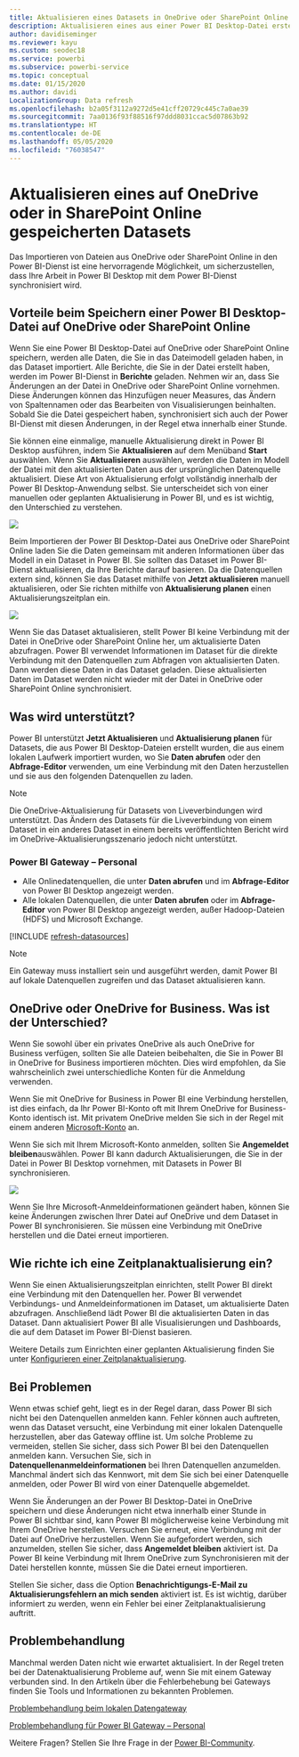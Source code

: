 ```yaml
---
title: Aktualisieren eines Datasets in OneDrive oder SharePoint Online
description: Aktualisieren eines aus einer Power BI Desktop-Datei erstellten Datasets auf OneDrive oder SharePoint Online
author: davidiseminger
ms.reviewer: kayu
ms.custom: seodec18
ms.service: powerbi
ms.subservice: powerbi-service
ms.topic: conceptual
ms.date: 01/15/2020
ms.author: davidi
LocalizationGroup: Data refresh
ms.openlocfilehash: b2a05f3112a9272d5e41cff20729c445c7a0ae39
ms.sourcegitcommit: 7aa0136f93f88516f97ddd8031ccac5d07863b92
ms.translationtype: HT
ms.contentlocale: de-DE
ms.lasthandoff: 05/05/2020
ms.locfileid: "76038547"
---
```

# <a name="refresh-a-dataset-stored-on-onedrive-or-sharepoint-online"></a>Aktualisieren eines auf OneDrive oder in SharePoint Online gespeicherten Datasets
Das Importieren von Dateien aus OneDrive oder SharePoint Online in den Power BI-Dienst ist eine hervorragende Möglichkeit, um sicherzustellen, dass Ihre Arbeit in Power BI Desktop mit dem Power BI-Dienst synchronisiert wird.

## <a name="advantages-of-storing-a-power-bi-desktop-file-on-onedrive-or-sharepoint-online"></a>Vorteile beim Speichern einer Power BI Desktop-Datei auf OneDrive oder SharePoint Online
Wenn Sie eine Power BI Desktop-Datei auf OneDrive oder SharePoint Online speichern, werden alle Daten, die Sie in das Dateimodell geladen haben, in das Dataset importiert. Alle Berichte, die Sie in der Datei erstellt haben, werden im Power BI-Dienst in **Berichte** geladen. Nehmen wir an, dass Sie Änderungen an der Datei in OneDrive oder SharePoint Online vornehmen. Diese Änderungen können das Hinzufügen neuer Measures, das Ändern von Spaltennamen oder das Bearbeiten von Visualisierungen beinhalten. Sobald Sie die Datei gespeichert haben, synchronisiert sich auch der Power BI-Dienst mit diesen Änderungen, in der Regel etwa innerhalb einer Stunde.

Sie können eine einmalige, manuelle Aktualisierung direkt in Power BI Desktop ausführen, indem Sie **Aktualisieren** auf dem Menüband **Start** auswählen. Wenn Sie **Aktualisieren** auswählen, werden die Daten im Modell der Datei mit den aktualisierten Daten aus der ursprünglichen Datenquelle aktualisiert. Diese Art von Aktualisierung erfolgt vollständig innerhalb der Power BI Desktop-Anwendung selbst. Sie unterscheidet sich von einer manuellen oder geplanten Aktualisierung in Power BI, und es ist wichtig, den Unterschied zu verstehen.

![](media/refresh-desktop-file-onedrive/pbix-refresh.png)

Beim Importieren der Power BI Desktop-Datei aus OneDrive oder SharePoint Online laden Sie die Daten gemeinsam mit anderen Informationen über das Modell in ein Dataset in Power BI. Sie sollten das Dataset im Power BI-Dienst aktualisieren, da Ihre Berichte darauf basieren. Da die Datenquellen extern sind, können Sie das Dataset mithilfe von **Jetzt aktualisieren** manuell aktualisieren, oder Sie richten mithilfe von **Aktualisierung planen** einen Aktualisierungszeitplan ein. 

![](media/refresh-desktop-file-onedrive/powerbi-service-refresh.png)

Wenn Sie das Dataset aktualisieren, stellt Power BI keine Verbindung mit der Datei in OneDrive oder SharePoint Online her, um aktualisierte Daten abzufragen. Power BI verwendet Informationen im Dataset für die direkte Verbindung mit den Datenquellen zum Abfragen von aktualisierten Daten. Dann werden diese Daten in das Dataset geladen. Diese aktualisierten Daten im Dataset werden nicht wieder mit der Datei in OneDrive oder SharePoint Online synchronisiert.

## <a name="whats-supported"></a>Was wird unterstützt?
Power BI unterstützt **Jetzt Aktualisieren** und **Aktualisierung planen** für Datasets, die aus Power BI Desktop-Dateien erstellt wurden, die aus einem lokalen Laufwerk importiert wurden, wo Sie **Daten abrufen** oder den **Abfrage-Editor** verwenden, um eine Verbindung mit den Daten herzustellen und sie aus den folgenden Datenquellen zu laden.

> [!NOTE]
> Die OneDrive-Aktualisierung für Datasets von Liveverbindungen wird unterstützt. Das Ändern des Datasets für die Liveverbindung von einem Dataset in ein anderes Dataset in einem bereits veröffentlichten Bericht wird im OneDrive-Aktualisierungsszenario jedoch nicht unterstützt.

### <a name="power-bi-gateway---personal"></a>Power BI Gateway – Personal
* Alle Onlinedatenquellen, die unter **Daten abrufen** und im **Abfrage-Editor** von Power BI Desktop angezeigt werden.
* Alle lokalen Datenquellen, die unter **Daten abrufen** oder im **Abfrage-Editor** von Power BI Desktop angezeigt werden, außer Hadoop-Dateien (HDFS) und Microsoft Exchange.

<!-- Refresh Data sources-->
[!INCLUDE [refresh-datasources](./includes/refresh-datasources.md)]

> [!NOTE]
> Ein Gateway muss installiert sein und ausgeführt werden, damit Power BI auf lokale Datenquellen zugreifen und das Dataset aktualisieren kann.
> 
> 

## <a name="onedrive-or-onedrive-for-business-whats-the-difference"></a>OneDrive oder OneDrive for Business. Was ist der Unterschied?
Wenn Sie sowohl über ein privates OneDrive als auch OneDrive for Business verfügen, sollten Sie alle Dateien beibehalten, die Sie in Power BI in OneDrive for Business importieren möchten. Dies wird empfohlen, da Sie wahrscheinlich zwei unterschiedliche Konten für die Anmeldung verwenden.

Wenn Sie mit OneDrive for Business in Power BI eine Verbindung herstellen, ist dies einfach, da Ihr Power BI-Konto oft mit Ihrem OneDrive for Business-Konto identisch ist. Mit privatem OneDrive melden Sie sich in der Regel mit einem anderen [Microsoft-Konto](https://account.microsoft.com) an.

Wenn Sie sich mit Ihrem Microsoft-Konto anmelden, sollten Sie **Angemeldet bleiben**auswählen. Power BI kann dadurch Aktualisierungen, die Sie in der Datei in Power BI Desktop vornehmen, mit Datasets in Power BI synchronisieren.

![](media/refresh-desktop-file-onedrive/refresh_signin_keepmesignedin.png)

Wenn Sie Ihre Microsoft-Anmeldeinformationen geändert haben, können Sie keine Änderungen zwischen Ihrer Datei auf OneDrive und dem Dataset in Power BI synchronisieren. Sie müssen eine Verbindung mit OneDrive herstellen und die Datei erneut importieren.

## <a name="how-do-i-schedule-refresh"></a>Wie richte ich eine Zeitplanaktualisierung ein?
Wenn Sie einen Aktualisierungszeitplan einrichten, stellt Power BI direkt eine Verbindung mit den Datenquellen her. Power BI verwendet Verbindungs- und Anmeldeinformationen im Dataset, um aktualisierte Daten abzufragen. Anschließend lädt Power BI die aktualisierten Daten in das Dataset. Dann aktualisiert Power BI alle Visualisierungen und Dashboards, die auf dem Dataset im Power BI-Dienst basieren.

Weitere Details zum Einrichten einer geplanten Aktualisierung finden Sie unter [Konfigurieren einer Zeitplanaktualisierung](refresh-scheduled-refresh.md).

## <a name="when-things-go-wrong"></a>Bei Problemen
Wenn etwas schief geht, liegt es in der Regel daran, dass Power BI sich nicht bei den Datenquellen anmelden kann. Fehler können auch auftreten, wenn das Dataset versucht, eine Verbindung mit einer lokalen Datenquelle herzustellen, aber das Gateway offline ist. Um solche Probleme zu vermeiden, stellen Sie sicher, dass sich Power BI bei den Datenquellen anmelden kann. Versuchen Sie, sich in **Datenquellenanmeldeinformationen** bei Ihren Datenquellen anzumelden. Manchmal ändert sich das Kennwort, mit dem Sie sich bei einer Datenquelle anmelden, oder Power BI wird von einer Datenquelle abgemeldet.

Wenn Sie Änderungen an der Power BI Desktop-Datei in OneDrive speichern und diese Änderungen nicht etwa innerhalb einer Stunde in Power BI sichtbar sind, kann Power BI möglicherweise keine Verbindung mit Ihrem OneDrive herstellen. Versuchen Sie erneut, eine Verbindung mit der Datei auf OneDrive herzustellen. Wenn Sie aufgefordert werden, sich anzumelden, stellen Sie sicher, dass **Angemeldet bleiben** aktiviert ist. Da Power BI keine Verbindung mit Ihrem OneDrive zum Synchronisieren mit der Datei herstellen konnte, müssen Sie die Datei erneut importieren.

Stellen Sie sicher, dass die Option **Benachrichtigungs-E-Mail zu Aktualisierungsfehlern an mich senden** aktiviert ist. Es ist wichtig, darüber informiert zu werden, wenn ein Fehler bei einer Zeitplanaktualisierung auftritt.

## <a name="troubleshooting"></a>Problembehandlung
Manchmal werden Daten nicht wie erwartet aktualisiert. In der Regel treten bei der Datenaktualisierung Probleme auf, wenn Sie mit einem Gateway verbunden sind. In den Artikeln über die Fehlerbehebung bei Gateways finden Sie Tools und Informationen zu bekannten Problemen.

[Problembehandlung beim lokalen Datengateway](service-gateway-onprem-tshoot.md)

[Problembehandlung für Power BI Gateway – Personal](service-admin-troubleshooting-power-bi-personal-gateway.md)

Weitere Fragen? Stellen Sie Ihre Frage in der [Power BI-Community](https://community.powerbi.com/).

